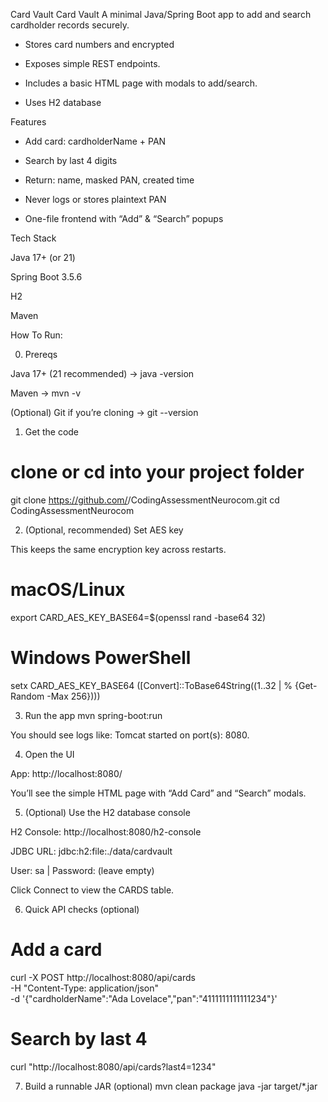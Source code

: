Card Vault Card Vault
A minimal Java/Spring Boot app to add and search cardholder records securely.

- Stores card numbers and encrypted

- Exposes simple REST endpoints.

- Includes a basic HTML page with modals to add/search.

- Uses H2 database

Features

- Add card: cardholderName + PAN

- Search by last 4 digits

- Return: name, masked PAN, created time

- Never logs or stores plaintext PAN

- One-file frontend with “Add” & “Search” popups

Tech Stack

Java 17+ (or 21)

Spring Boot 3.5.6

H2 

Maven

How To Run:

0) Prereqs

Java 17+ (21 recommended) → java -version

Maven → mvn -v

(Optional) Git if you’re cloning → git --version

1) Get the code
# clone or cd into your project folder
git clone https://github.com/<you>/CodingAssessmentNeurocom.git
cd CodingAssessmentNeurocom

2) (Optional, recommended) Set AES key

This keeps the same encryption key across restarts.

# macOS/Linux
export CARD_AES_KEY_BASE64=$(openssl rand -base64 32)

# Windows PowerShell
setx CARD_AES_KEY_BASE64 ([Convert]::ToBase64String((1..32 | % {Get-Random -Max 256})))

3) Run the app
mvn spring-boot:run


You should see logs like: Tomcat started on port(s): 8080.

4) Open the UI

App: http://localhost:8080/

You’ll see the simple HTML page with “Add Card” and “Search” modals.

5) (Optional) Use the H2 database console

H2 Console: http://localhost:8080/h2-console

JDBC URL: jdbc:h2:file:./data/cardvault

User: sa | Password: (leave empty)

Click Connect to view the CARDS table.

6) Quick API checks (optional)
# Add a card
curl -X POST http://localhost:8080/api/cards \
  -H "Content-Type: application/json" \
  -d '{"cardholderName":"Ada Lovelace","pan":"4111111111111234"}'

# Search by last 4
curl "http://localhost:8080/api/cards?last4=1234"

7) Build a runnable JAR (optional)
mvn clean package
java -jar target/*.jar


